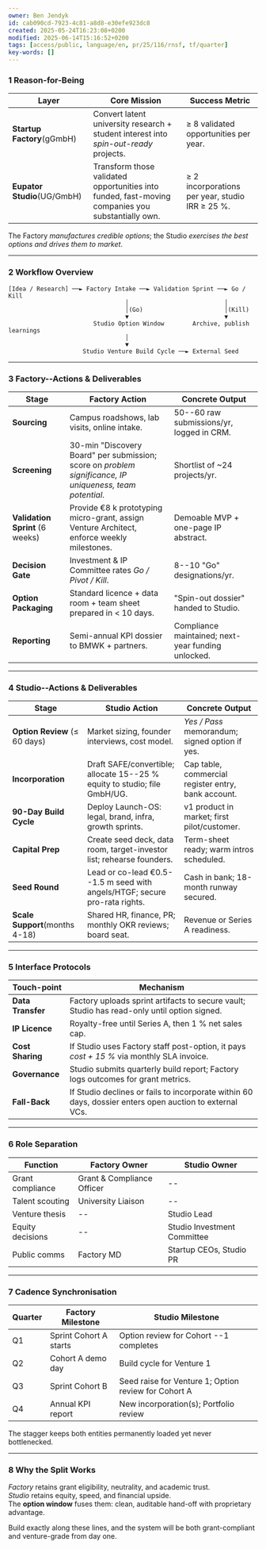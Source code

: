 ```yaml
---
owner: Ben Jendyk
id: cab090cd-7923-4c81-a8d8-e30efe923dc8
created: 2025-05-24T16:23:08+0200
modified: 2025-06-14T15:16:52+0200
tags: [access/public, language/en, pr/25/116/rnsf, tf/quarter]
key-words: []
---
```


### 1 Reason-for-Being

| Layer | Core Mission | Success Metric | 
| ---- | ---- | ----  |
| **Startup Factory**(gGmbH) | Convert latent university research + student interest into _spin-out-ready_ projects. | ≥ 8 validated opportunities per year. | 
| **Eupator Studio**(UG/GmbH) | Transform those validated opportunities into funded, fast-moving companies you substantially own. | ≥ 2 incorporations per year, studio IRR ≥ 25 %. | 

The Factory _manufactures credible options_; the Studio _exercises the best options and drives them to market_.

* * *

### 2 Workflow Overview
    
    
    [Idea / Research] ──► Factory Intake ──► Validation Sprint ──► Go / Kill
                                     │                           │
                                     │(Go)                       │(Kill)
                                     ▼                           ▼
                            Studio Option Window        Archive, publish learnings
                                     │
                                     ▼
                         Studio Venture Build Cycle ──► External Seed
    

* * *

### 3 Factory--Actions & Deliverables

| Stage | Factory Action | Concrete Output | 
| ---- | ---- | ----  |
| **Sourcing** | Campus roadshows, lab visits, online intake. | 50--60 raw submissions/yr, logged in CRM. | 
| **Screening** | 30-min "Discovery Board" per submission; score on _problem significance, IP uniqueness, team potential_. | Shortlist of ~24 projects/yr. | 
| **Validation Sprint** (6 weeks) | Provide €8 k prototyping micro-grant, assign Venture Architect, enforce weekly milestones. | Demoable MVP + one-page IP abstract. | 
| **Decision Gate** | Investment & IP Committee rates _Go / Pivot / Kill_. | 8--10 "Go" designations/yr. | 
| **Option Packaging** | Standard licence + data room + team sheet prepared in < 10 days. | "Spin-out dossier" handed to Studio. | 
| **Reporting** | Semi-annual KPI dossier to BMWK + partners. | Compliance maintained; next-year funding unlocked. | 
* * *

### 4 Studio--Actions & Deliverables

| Stage | Studio Action | Concrete Output | 
| ---- | ---- | ----  |
| **Option Review** (≤ 60 days) | Market sizing, founder interviews, cost model. | _Yes / Pass_ memorandum; signed option if yes. | 
| **Incorporation** | Draft SAFE/convertible; allocate 15--25 % equity to studio; file GmbH/UG. | Cap table, commercial register entry, bank account. | 
| **90-Day Build Cycle** | Deploy Launch-OS: legal, brand, infra, growth sprints. | v1 product in market; first pilot/customer. | 
| **Capital Prep** | Create seed deck, data room, target-investor list; rehearse founders. | Term-sheet ready; warm intros scheduled. | 
| **Seed Round** | Lead or co-lead €0.5--1.5 m seed with angels/HTGF; secure pro-rata rights. | Cash in bank; 18-month runway secured. | 
| **Scale Support**(months 4-18) | Shared HR, finance, PR; monthly OKR reviews; board seat. | Revenue or Series A readiness. | 

* * *

### 5 Interface Protocols

| Touch-point | Mechanism | 
| ---- | ----  |
| **Data Transfer** | Factory uploads sprint artifacts to secure vault; Studio has read-only until option signed. | 
| **IP Licence** | Royalty-free until Series A, then 1 % net sales cap. | 
| **Cost Sharing** | If Studio uses Factory staff post-option, it pays _cost + 15 %_ via monthly SLA invoice. | 
| **Governance** | Studio submits quarterly build report; Factory logs outcomes for grant metrics. | 
| **Fall-Back** | If Studio declines or fails to incorporate within 60 days, dossier enters open auction to external VCs. | 
* * *

### 6 Role Separation

| Function | Factory Owner | Studio Owner | 
| ---- | ---- | ----  |
| Grant compliance | Grant & Compliance Officer | -- | 
| Talent scouting | University Liaison | -- | 
| Venture thesis | -- | Studio Lead | 
| Equity decisions | -- | Studio Investment Committee | 
| Public comms | Factory MD | Startup CEOs, Studio PR | 

* * *

### 7 Cadence Synchronisation

| Quarter | Factory Milestone | Studio Milestone | 
| ---- | ---- | ----  |
| Q1 | Sprint Cohort A starts | Option review for Cohort --1 completes | 
| Q2 | Cohort A demo day | Build cycle for Venture 1 | 
| Q3 | Sprint Cohort B | Seed raise for Venture 1; Option review for Cohort A | 
| Q4 | Annual KPI report | New incorporation(s); Portfolio review | 

The stagger keeps both entities permanently loaded yet never bottlenecked.

* * *

### 8 Why the Split Works

_Factory_ retains grant eligibility, neutrality, and academic trust.  
_Studio_ retains equity, speed, and financial upside.  
The **option window** fuses them: clean, auditable hand-off with proprietary advantage.

Build exactly along these lines, and the system will be both grant-compliant and venture-grade from day one.